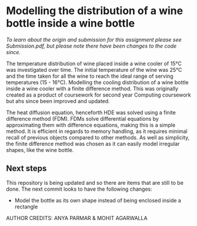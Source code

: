 # Modelling the distribution of a wine bottle inside a wine bottle

_To learn about the origin and submission for this assignment please see Submission.pdf, but please note there have been changes to the code since._

The temperature distribution of wine placed inside a wine cooler of 15°C was investigated over time. The initial temperature of the wine was 25°C and the time taken for all the wine to reach the ideal range of serving temperatures (15 - 16°C). Modelling the cooling distribution of a wine bottle inside a wine cooler with a finite difference method. This was originally created as a product of coursework for second year Computing coursework but ahs since been improved and updated.

The heat diffusion equation, henceforth HDE was solved using a finite difference method (FDM). FDMs solve differential equations by approximating them with difference equations, making this is a simple method. It is efficient in regards to memory handling, as it requires minimal recall of previous objects compared to other methods. As well as simplicity, the finite difference method was chosen as it can easily model irregular shapes, like the wine bottle.

## Next steps
This repository is being updated and so there are items that are still to be done. The next commit looks to have the following changes:
- Model the bottle as its own shape instead of being enclosed inside a rectangle

AUTHOR CREDITS: ANYA PARMAR & MOHIT AGARWALLA
